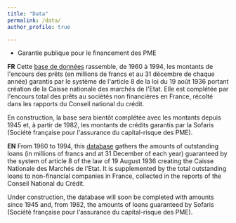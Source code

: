 ```yaml
---
title: "Data"
permalink: /data/
author_profile: true

---
```


* Garantie publique pour le financement des PME

**FR** Cette [base de données](/files/REF_garantie.csv) rassemble, de 1960 à 1994, les montants de l'encours des prêts (en millions de francs et au 31 décembre de chaque année) garantis par le système de l'article 8 de la loi du 19 août 1936 portant création de la Caisse nationale des marchés de l'Etat. Elle est complétée par l'encours total des prêts au sociétés non financières en France, récolté dans les rapports du Conseil national du crédit.

En construction, la base sera bientôt complétée avec les montants depuis 1945 et, à partir de 1982, les montants de crédits garantis par la Sofaris (Société française pour l'assurance du capital-risque des PME).

**EN** From 1960 to 1994, this [database](/files/REF_garantie.csv) gathers the amounts of outstanding loans (in millions of francs and at 31 December of each year) guaranteed by the system of article 8 of the law of 19 August 1936 creating the Caisse Nationale des Marchés de l'Etat. It is supplemented by the total outstanding loans to non-financial companies in France, collected in the reports of the Conseil National du Crédit.

Under construction, the database will soon be completed with amounts since 1945 and, from 1982, the amounts of loans guaranteed by Sofaris (Société française pour l'assurance du capital-risque des PME).


